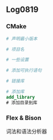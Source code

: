 ## Log0819

### CMake

```cmake
# 声明最小版本

# 项目名

# 一些设置

# 添加可执行语句

# 链接库

# 添加库
add_library
# 添加目录到库

```

### Flex & Bison

词法和语法分析器


